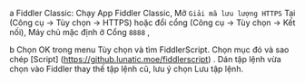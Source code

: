 
  a  Fiddler Classic: Chạy App Fiddler Classic, Mở `Giải mã lưu lượng HTTPS` Tại (Công cụ -> Tùy chọn -> HTTPS) hoặc đổi cổng (Công cụ -> Tùy chọn -> Kết nối), Máy chủ mặc định ở Cổng `8888` , 
    
    
  b  Chọn OK trong menu Tùy chọn và tìm FiddlerScript. Chọn mục đó và sao chép [Script] (https://github.lunatic.moe/fiddlerscript) . Dán tập lệnh vừa chọn vào Fiddler thay thế tập lệnh cũ, lưu ý chọn Lưu tập lệnh.
